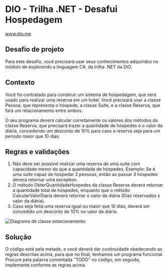 # DIO - Trilha .NET - Desafui Hospedagem
www.dio.me

## Desafio de projeto
Para este desafio, você precisará usar seus conhecimentos adquiridos no módulo de explorando a linguagem C#, da trilha .NET da DIO.

## Contexto
Você foi contratado para construir um sistema de hospedagem, que será usado para realizar uma reserva em um hotel. Você precisará usar a classe Pessoa, que representa o hóspede, a classe Suíte, e a classe Reserva, que fará um relacionamento entre ambos.

O seu programa deverá cálcular corretamente os valores dos métodos da classe Reserva, que precisará trazer a quantidade de hóspedes e o valor da diária, concedendo um desconto de 10% para caso a reserva seja para um período maior que 10 dias.

## Regras e validações
1. Não deve ser possível realizar uma reserva de uma suíte com capacidade menor do que a quantidade de hóspedes. Exemplo: Se é uma suíte capaz de hospedar 2 pessoas, então ao passar 3 hóspedes deverá retornar uma exception.
2. O método ObterQuantidadeHospedes da classe Reserva deverá retornar a quantidade total de hóspedes, enquanto que o método CalcularValorDiaria deverá retornar o valor da diária (Dias reservados x valor da diária).
3. Caso seja feita uma reserva igual ou maior que 10 dias, deverá ser concedido um desconto de 10% no valor da diária.


![Diagrama de classe estacionamento](diagrama_classe_hotel.png)

## Solução
O código está pela metade, e você deverá dar continuidade obedecendo as regras descritas acima, para que no final, tenhamos um programa funcional. Procure pela palavra comentada "TODO" no código, em seguida, implemente conforme as regras acima.
